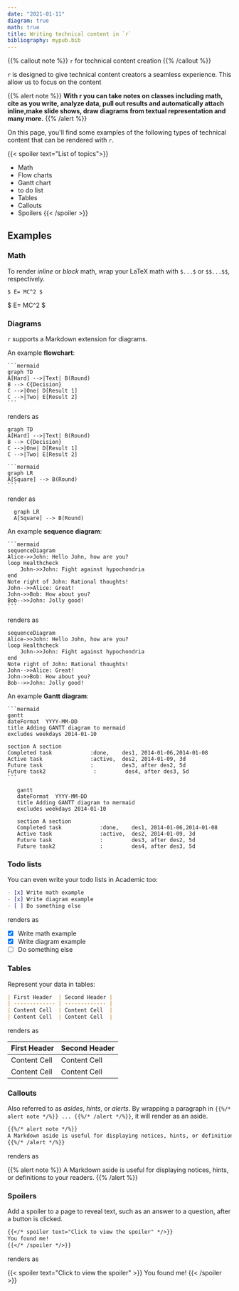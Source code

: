 ```yaml
---
date: "2021-01-11"
diagram: true
math: true
title: Writing technical content in `r`
bibliography: mypub.bib
---
```


 {{% callout note %}}
`r` for technical content creation
{{% /callout %}}


`r` is designed to give technical content creators a seamless experience. This allow us to focus on the content

{{% alert note %}}
**With r you can take notes on classes including math, cite as you write, analyze data, pull out results and automatically attach inline,make slide shows, draw diagrams from textual representation and many more.**
{{% /alert %}}

On this page, you'll find some examples of the following types of technical content that can be rendered with `r`.

{{< spoiler text="List of topics">}}
+ Math
+ Flow charts
+ Gantt chart
+ to do list
+ Tables
+ Callouts
+ Spoilers
{{< /spoiler >}}

## Examples

### Math

To render *inline* or *block* math, wrap your LaTeX math with `$...$` or `$$...$$`, respectively.

```
$ E= MC^2 $
```
$ E= MC^2 $

### Diagrams

`r`  supports a Markdown extension for diagrams.

An example **flowchart**:

    ```mermaid
    graph TD
    A[Hard] -->|Text| B(Round)
    B --> C{Decision}
    C -->|One| D[Result 1]
    C -->|Two| E[Result 2]
    ```

renders as

```mermaid
graph TD
A[Hard] -->|Text| B(Round)
B --> C{Decision}
C -->|One| D[Result 1]
C -->|Two| E[Result 2]
```

    ```mermaid
    graph LR
    A[Square] --> B(Round)
    ```
render as 
```mermaid
  graph LR
  A[Square] --> B(Round)
```
An example **sequence diagram**:

    ```mermaid
    sequenceDiagram
    Alice->>John: Hello John, how are you?
    loop Healthcheck
        John->>John: Fight against hypochondria
    end
    Note right of John: Rational thoughts!
    John-->>Alice: Great!
    John->>Bob: How about you?
    Bob-->>John: Jolly good!
    ```

renders as

```mermaid
sequenceDiagram
Alice->>John: Hello John, how are you?
loop Healthcheck
    John->>John: Fight against hypochondria
end
Note right of John: Rational thoughts!
John-->>Alice: Great!
John->>Bob: How about you?
Bob-->>John: Jolly good!
```

An example **Gantt diagram**:

    ```mermaid
    gantt
    dateFormat  YYYY-MM-DD
    title Adding GANTT diagram to mermaid
    excludes weekdays 2014-01-10

    section A section
    Completed task            :done,    des1, 2014-01-06,2014-01-08
    Active task               :active,  des2, 2014-01-09, 3d
    Future task               :         des3, after des2, 5d
    Future task2               :         des4, after des3, 5d
    ```

```mermaid
   gantt
   dateFormat  YYYY-MM-DD
   title Adding GANTT diagram to mermaid
   excludes weekdays 2014-01-10

   section A section
   Completed task            :done,    des1, 2014-01-06,2014-01-08
   Active task               :active,  des2, 2014-01-09, 3d
   Future task               :         des3, after des2, 5d
   Future task2              :         des4, after des3, 5d
```



### Todo lists

You can even write your todo lists in Academic too:

```markdown
- [x] Write math example
- [x] Write diagram example
- [ ] Do something else
```

renders as

- [x] Write math example
- [x] Write diagram example
- [ ] Do something else

### Tables

Represent your data in tables:

```markdown
| First Header  | Second Header |
| ------------- | ------------- |
| Content Cell  | Content Cell  |
| Content Cell  | Content Cell  |
```

renders as

| First Header  | Second Header |
| ------------- | ------------- |
| Content Cell  | Content Cell  |
| Content Cell  | Content Cell  |

### Callouts

Also referred to as *asides*, *hints*, or *alerts*. By wrapping a paragraph in `{{%/* alert note */%}} ... {{%/* /alert */%}}`, it will render as an aside.

```markdown
{{%/* alert note */%}}
A Markdown aside is useful for displaying notices, hints, or definitions to your readers.
{{%/* /alert */%}}
```

renders as

{{% alert note %}}
A Markdown aside is useful for displaying notices, hints, or definitions to your readers.
{{% /alert %}}

### Spoilers

Add a spoiler to a page to reveal text, such as an answer to a question, after a button is clicked.

```markdown
{{</* spoiler text="Click to view the spoiler" */>}}
You found me!
{{</* /spoiler */>}}
```

renders as

{{< spoiler text="Click to view the spoiler" >}} You found me! {{< /spoiler >}}

